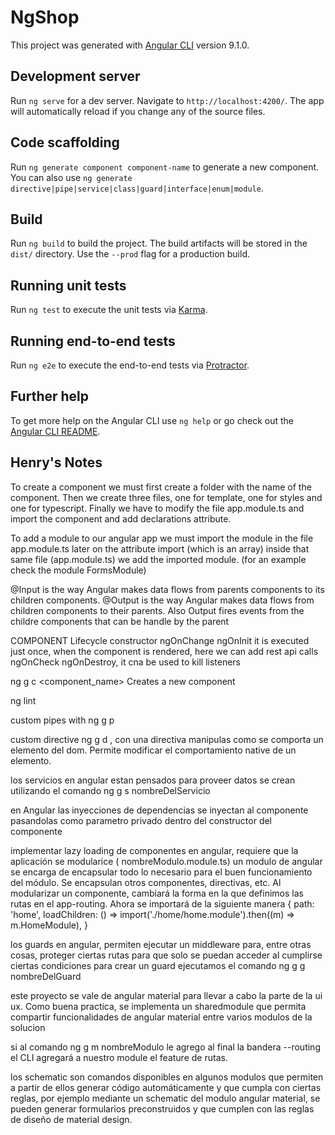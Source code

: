 # NgShop

This project was generated with [Angular CLI](https://github.com/angular/angular-cli) version 9.1.0.

## Development server

Run `ng serve` for a dev server. Navigate to `http://localhost:4200/`. The app will automatically reload if you change any of the source files.

## Code scaffolding

Run `ng generate component component-name` to generate a new component. You can also use `ng generate directive|pipe|service|class|guard|interface|enum|module`.

## Build

Run `ng build` to build the project. The build artifacts will be stored in the `dist/` directory. Use the `--prod` flag for a production build.

## Running unit tests

Run `ng test` to execute the unit tests via [Karma](https://karma-runner.github.io).

## Running end-to-end tests

Run `ng e2e` to execute the end-to-end tests via [Protractor](http://www.protractortest.org/).

## Further help

To get more help on the Angular CLI use `ng help` or go check out the [Angular CLI README](https://github.com/angular/angular-cli/blob/master/README.md).

## Henry's Notes

To create a component we must first create a folder with the name of the component. Then we create three files, one for template, one for styles and one for typescript. Finally we have to modify the file app.module.ts and import the component and add declarations attribute.

To add a module to our angular app we must import the module in the file app.module.ts
later on the attribute import (which is an array) inside that same file (app.module.ts) we add the imported module. (for an example check the module FormsModule)

@Input is the way Angular makes data flows from parents components to its children components.
@Output is the way Angular makes data flows from children components to their parents. Also Output fires events from the childre components that can be handle by the parent

COMPONENT Lifecycle
constructor
ngOnChange
ngOnInit it is executed just once, when the component is rendered, here we can add rest api calls
ngOnCheck
ngOnDestroy, it cna be used to kill listeners

ng g c <component_name> Creates a new component

ng lint

custom pipes with ng g p <name>

custom directive ng g d <name>, con una directiva manipulas como se comporta un elemento del dom. Permite modificar el comportamiento native de un elemento.

los servicios en angular estan pensados para proveer datos
se crean utilizando el comando ng g s nombreDelServicio

en Angular las inyecciones de dependencias se inyectan al componente pasandolas como parametro privado dentro del constructor del componente

implementar lazy loading de componentes en angular, requiere que la aplicación se modularice ( nombreModulo.module.ts)
un modulo de angular se encarga de encapsular todo lo necesario para el buen funcionamiento del módulo. Se encapsulan otros componentes, directivas, etc.
Al modularizar un componente, cambiará la forma en la que definimos las rutas en el app-routing. Ahora se importará de la siguiente manera
{
path: 'home',
loadChildren: () =>
import('./home/home.module').then((m) => m.HomeModule),
}

los guards en angular, permiten ejecutar un middleware para, entre otras cosas, proteger ciertas rutas para que solo se puedan acceder al cumplirse ciertas condiciones
para crear un guard ejecutamos el comando
ng g g nombreDelGuard

este proyecto se vale de angular material para llevar a cabo la parte de la ui ux. Como buena practica, se implementa un sharedmodule que permita compartir funcionalidades de angular material entre varios modulos de la solucion

si al comando ng g m nombreModulo le agrego al final la bandera --routing el CLI agregará a nuestro module el feature de rutas.

los schematic son comandos disponibles en algunos modulos que permiten a partir de ellos generar código automáticamente y que cumpla con ciertas reglas, por ejemplo mediante un schematic del modulo angular material, se pueden generar formularios preconstruidos y que cumplen con las reglas de diseño de material design.
